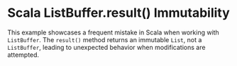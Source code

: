 # Scala ListBuffer.result() Immutability
This example showcases a frequent mistake in Scala when working with `ListBuffer`. The `result()` method returns an immutable `List`, not a `ListBuffer`, leading to unexpected behavior when modifications are attempted.